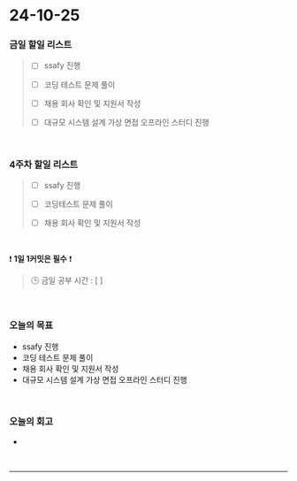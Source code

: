 # 24-10-25

### 금일 할일 리스트

> - [ ] ssafy 진행
>
> - [ ] 코딩 테스트 문제 풀이
>
> - [ ] 채용 회사 확인 및 지원서 작성
>
> - [ ] 대규모 시스템 설계 가상 면접 오프라인 스터디 진행

<br/>

### 4주차 할일 리스트

> - [ ] ssafy 진행
>
> - [ ] 코딩테스트 문제 풀이
>
> - [ ] 채용 회사 확인 및 지원서 작성

<br/>

❗ **1일 1커밋은 필수** ❗

> 🕒 금일 공부 시간 : [ ]

<br/>

### 오늘의 목표

- ssafy 진행
- 코딩 테스트 문제 풀이
- 채용 회사 확인 및 지원서 작성
- 대규모 시스템 설계 가상 면접 오프라인 스터디 진행

<br>

### 오늘의 회고

-

<br/>

---
